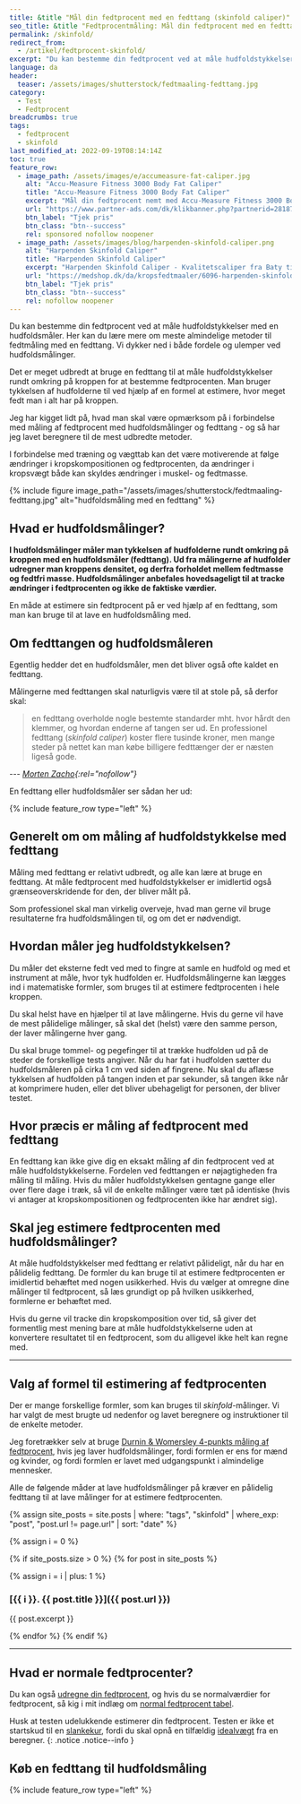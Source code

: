 ```yaml
---
title: &title "Mål din fedtprocent med en fedttang (skinfold caliper)"
seo_title: &title "Fedtprocentmåling: Mål din fedtprocent med en fedttang"
permalink: /skinfold/
redirect_from:
  - /artikel/fedtprocent-skinfold/
excerpt: "Du kan bestemme din fedtprocent ved at måle hudfoldstykkelser med en hudfoldsmåler. Lær mere om meste almindelige metoder til fedtmåling med en fedttang."
language: da
header:
  teaser: /assets/images/shutterstock/fedtmaaling-fedttang.jpg
category:
  - Test
  - Fedtprocent
breadcrumbs: true
tags:
  - fedtprocent
  - skinfold
last_modified_at: 2022-09-19T08:14:14Z
toc: true
feature_row:
  - image_path: /assets/images/e/accumeasure-fat-caliper.jpg
    alt: "Accu-Measure Fitness 3000 Body Fat Caliper"
    title: "Accu-Measure Fitness 3000 Body Fat Caliper"
    excerpt: "Mål din fedtprocent nemt med Accu-Measure Fitness 3000 Body Fat Caliper. Fedttangen bliver brugt af mange amerikanske personlige trænere på grund af dens præcise målinger. Du kan både bruge den hjemme eller have den med på farten."
    url: "https://www.partner-ads.com/dk/klikbanner.php?partnerid=28187&bannerid=21411&htmlurl=https://www.billig-fitness.dk/products/body-fat-caliper-fedttang-fedtmaaler"
    btn_label: "Tjek pris"
    btn_class: "btn--success"
    rel: sponsored nofollow noopener
  - image_path: /assets/images/blog/harpenden-skinfold-caliper.png
    alt: "Harpenden Skinfold Caliper"
    title: "Harpenden Skinfold Caliper"
    excerpt: "Harpenden Skinfold Caliper - Kvalitetscaliper fra Baty til nem og præcis måling af fedtprocent!"
    url: "https://medshop.dk/da/kropsfedtmaaler/6096-harpenden-skinfold-caliper-fedtmaaler-tang-p-1053-859001.html?SubmitCurrency=1&id_currency=5"
    btn_label: "Tjek pris"
    btn_class: "btn--success"
    rel: nofollow noopener
---
```


Du kan bestemme din fedtprocent ved at måle hudfoldstykkelser med en hudfoldsmåler. Her kan du lære mere om meste almindelige metoder til fedtmåling med en fedttang. Vi dykker ned i både fordele og ulemper ved hudfoldsmålinger.

Det er meget udbredt at bruge en fedttang til at måle hudfoldstykkelser rundt omkring på kroppen for at bestemme fedtprocenten. Man bruger tykkelsen af hudfolderne til ved hjælp af en formel at estimere, hvor meget fedt man i alt har på kroppen.

Jeg har kigget lidt på, hvad man skal være opmærksom på i forbindelse med måling af fedtprocent med hudfoldsmålinger og fedttang - og så har jeg lavet beregnere til de mest udbredte metoder.

I forbindelse med træning og vægttab kan det være motiverende at følge ændringer i kropskompositionen og fedtprocenten, da ændringer i kropsvægt både kan skyldes ændringer i muskel- og fedtmasse.

{% include figure image_path="/assets/images/shutterstock/fedtmaaling-fedttang.jpg" alt="hudfoldsmåling med en fedttang" %}

## Hvad er hudfoldsmålinger?

**I hudfoldsmålinger måler man tykkelsen af hudfolderne rundt omkring på kroppen med en hudfoldsmåler (fedttang). Ud fra målingerne af hudfolder udregner man kroppens densitet, og derfra forholdet mellem fedtmasse og fedtfri masse. Hudfoldsmålinger anbefales hovedsageligt til at tracke ændringer i fedtprocenten og ikke de faktiske værdier.**

En måde at estimere sin fedtprocent på er ved hjælp af en fedttang, som man kan bruge til at lave en hudfoldsmåling med.

## Om fedttangen og hudfoldsmåleren

Egentlig hedder det en hudfoldsmåler, men det bliver også ofte kaldet en fedttang.

Målingerne med fedttangen skal naturligvis være til at stole på, så derfor skal:

> en fedttang overholde nogle bestemte standarder mht. hvor hårdt den klemmer, og hvordan enderne af tangen ser ud. En professionel fedttang (_skinfold caliper_) koster flere tusinde kroner, men mange steder på nettet kan man købe billigere fedttænger der er næsten ligeså gode.

--- <cite>[Morten Zacho](https://web.archive.org/web/20110606141757/http://www.motion-online.dk/sundhed_og_vaegt/vaegt_og_fedtprocent/maal_din_fedtprocent_med_en_fedttang_-_valg_af_formel/){:rel="nofollow"}</cite>

En fedttang eller hudfoldsmåler ser sådan her ud:

{% include feature_row type="left" %}

## Generelt om om måling af hudfoldstykkelse med fedttang

Måling med fedttang er relativt udbredt, og alle kan lære at bruge en fedttang. At måle fedtprocent med hudfoldstykkelser er imidlertid også grænseoverskridende for den, der bliver målt på.

Som professionel skal man virkelig overveje, hvad man gerne vil bruge resultaterne fra hudfoldsmålingen til, og om det er nødvendigt.

## Hvordan måler jeg hudfoldstykkelsen?

Du måler det eksterne fedt ved med to fingre at samle en hudfold og med et instrument at måle, hvor tyk hudfolden er. Hudfoldsmålingerne kan lægges ind i matematiske formler, som bruges til at estimere fedtprocenten i hele kroppen.

Du skal helst have en hjælper til at lave målingerne. Hvis du gerne vil have de mest pålidelige målinger, så skal det (helst) være den samme person, der laver målingerne hver gang.

Du skal bruge tommel- og pegefinger til at trække hudfolden ud på de steder de forskellige tests angiver. Når du har fat i hudfolden sætter du hudfoldsmåleren på cirka 1 cm ved siden af fingrene. Nu skal du aflæse tykkelsen af hudfolden på tangen inden et par sekunder, så tangen ikke når at komprimere huden, eller det bliver ubehageligt for personen, der bliver testet.

## Hvor præcis er måling af fedtprocent med fedttang

En fedttang kan ikke give dig en eksakt måling af din fedtprocent ved at måle hudfoldstykkelserne. Fordelen ved fedttangen er nøjagtigheden fra måling til måling. Hvis du måler hudfoldstykkelsen gentagne gange eller over flere dage i træk, så vil de enkelte målinger være tæt på identiske (hvis vi antager at kropskompositionen og fedtprocenten ikke har ændret sig).

## Skal jeg estimere fedtprocenten med hudfoldsmålinger?

At måle hudfoldstykkelser med fedttang er relativt pålideligt, når du har en pålidelig fedttang. De formler du kan bruge til at estimere fedtprocenten er imidlertid behæftet med nogen usikkerhed. Hvis du vælger at omregne dine målinger til fedtprocent, så læs grundigt op på hvilken usikkerhed, formlerne er behæftet med.

Hvis du gerne vil tracke din kropskomposition over tid, så giver det formentlig mest mening bare at måle hudfoldstykkelserne uden at konvertere resultatet til en fedtprocent, som du alligevel ikke helt kan regne med.

***

## Valg af formel til estimering af fedtprocenten

Der er mange forskellige formler, som kan bruges til _skinfold_-målinger. Vi har valgt de mest brugte ud nedenfor og lavet beregnere og instruktioner til de enkelte metoder.

Jeg foretrækker selv at bruge [Durnin & Womersley 4-punkts måling af fedtprocent](/skinfold-durnin-womersley/), hvis jeg laver hudfoldsmålinger, fordi formlen er ens for mænd og kvinder, og fordi formlen er lavet med udgangspunkt i almindelige mennesker.

Alle de følgende måder at lave hudfoldsmålinger på kræver en pålidelig fedttang til at lave målinger for at estimere fedtprocenten.

{% assign site_posts = site.posts | where: "tags", "skinfold" | where_exp: "post", "post.url != page.url" | sort: "date" %}

{% assign i = 0 %}

{% if site_posts.size > 0 %}
  {% for post in site_posts %}

{% assign i = i | plus: 1 %}

### [{{ i }}. {{ post.title }}]({{ post.url }})

{{ post.excerpt }}

  {% endfor %}
{% endif %}

***

## Hvad er normale fedtprocenter?

Du kan også [udregne din fedtprocent](/artikel/udregning-af-fedtprocent/), og hvis du se normalværdier for fedtprocent, så kig i mit indlæg om [normal fedtprocent tabel](/fedtprocent-normer/).

Husk at testen udelukkende estimerer din fedtprocent. Testen er ikke et startskud til en [slankekur](/slankekur/), fordi du skal opnå en tilfældig [idealvægt](/idealvaegt/) fra en beregner.
{: .notice .notice--info }

## Køb en fedttang til hudfoldsmåling

{% include feature_row type="left" %}
